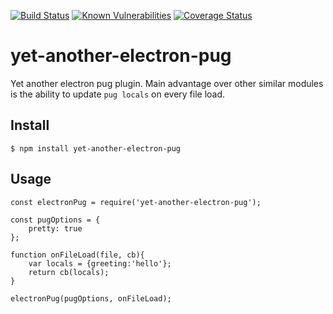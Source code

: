 [![Build Status](https://travis-ci.org/revington/yet-another-electron-pug.svg?branch=master)](https://travis-ci.org/revington/yet-another-electron-pug)
[![Known Vulnerabilities](https://snyk.io/test/github/revington/yet-another-electron-pug/badge.svg?targetFile=package.json)](https://snyk.io/test/github/revington/yet-another-electron-pug?targetFile=package.json)
[![Coverage Status](https://coveralls.io/repos/github/revington/yet-another-electron-pug/badge.svg?branch=master)](https://coveralls.io/github/revington/yet-another-electron-pug?branch=master)
# yet-another-electron-pug
Yet another electron pug plugin. Main advantage over other similar modules is the ability to update `pug locals` on every file load.

## Install
```
$ npm install yet-another-electron-pug
```
## Usage
```
const electronPug = require('yet-another-electron-pug');

const pugOptions = {
    pretty: true
};

function onFileLoad(file, cb){
    var locals = {greeting:'hello'};
    return cb(locals);
}

electronPug(pugOptions, onFileLoad);
```
